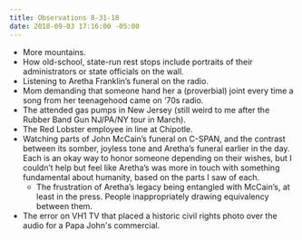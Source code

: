 ```yaml
---
title: Observations 8-31-18
date: 2018-09-03 17:16:00 -05:00
---
```


- More mountains.
- How old-school, state-run rest stops include portraits of their administrators or state officials on the wall.
- Listening to Aretha Franklin’s funeral on the radio.
- Mom demanding that someone hand her a (proverbial) joint every time a song from her teenagehood came on ‘70s radio.
- The attended gas pumps in New Jersey (still weird to me after the Rubber Band Gun NJ/PA/NY tour in March).
- The Red Lobster employee in line at Chipotle.
- Watching parts of John McCain’s funeral on C-SPAN, and the contrast between its somber, joyless tone and Aretha’s funeral earlier in the day. Each is an okay way to honor someone depending on their wishes, but I couldn’t help but feel like Aretha’s was more in touch with something fundamental about humanity, based on the parts I saw of each.
	- The frustration of Aretha’s legacy being entangled with McCain’s, at least in the press. People inappropriately drawing equivalency between them.
- The error on VH1 TV that placed a historic civil rights photo over the audio for a Papa John's commercial.